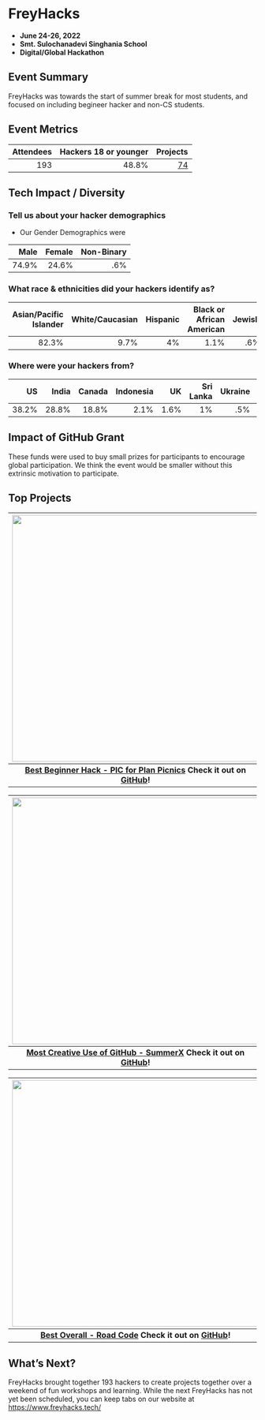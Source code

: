 # FreyHacks
 - **June 24-26, 2022** 
 - **Smt. Sulochanadevi Singhania School**
 - **Digital/Global Hackathon**  

## Event Summary
FreyHacks was towards the start of summer break for most students, and focused on including begineer hacker and non-CS students. 

## Event Metrics 

| Attendees |Hackers 18 or younger| Projects|
|---------------:|--------------:|------------:|
|193|48.8%|[74](https://freyhacks.devpost.com/project-gallery)| 

## Tech Impact / Diversity 

### Tell us about your hacker demographics
 - Our Gender Demographics were

| Male |Female| Non-Binary|
|---------------:|--------------:|------------:|
|74.9%|24.6%|.6%|


### What race & ethnicities did your hackers identify as?
|Asian/Pacific Islander | White/Caucasian | Hispanic | Black or African American | Jewish |Other|
|---------------:|--------------:|------------:|---------:|--------:|--------:|
|82.3%|9.7%|4%|1.1%|.6%|2.3%|


### Where were your hackers from?
|US|India|Canada|Indonesia|UK|Sri Lanka|Ukraine|Japan|
|---------------:|--------------:|------------:|------------:|------------:|------------:|------------:|------------:|
|38.2%|28.8%|18.8%|2.1%|1.6%|1%|.5%|.5%|

## Impact of GitHub Grant
These funds were used to buy small prizes for participants to encourage global participation. We think the event would be smaller without this extrinsic motivation to participate. 


## Top Projects

| <img src="https://d112y698adiu2z.cloudfront.net/photos/production/software_photos/002/017/830/datas/gallery.jpg" width="500" height="auto"> |
|:--:|
| <b> [Best Beginner Hack - PIC for Plan Picnics](https://devpost.com/software/pic) Check it out on [GitHub](https://github.com/ekmin/pic)!</b>|

| <img src="https://d112y698adiu2z.cloudfront.net/photos/production/software_photos/002/015/839/datas/gallery.jpg" width="500" height="auto"> |
|:--:|
| <b> [Most Creative Use of GitHub - SummerX](https://devpost.com/software/summerx) Check it out on [GitHub](https://github.com/VishwaGauravIn/summerx)!</b>|

| <img src="https://d112y698adiu2z.cloudfront.net/photos/production/software_photos/002/017/948/datas/gallery.jpg" width="500" height="auto"> |
|:--:|
| <b> [Best Overall - Road Code](https://devpost.com/software/road-code) Check it out on [GitHub](https://github.com/dsfhdshdjtsb/roadcode)!</b>|


## What’s Next?
FreyHacks brought together 193 hackers to create projects together over a weekend of fun workshops and learning. While the next FreyHacks has not yet been scheduled, you can keep tabs on our website at https://www.freyhacks.tech/ 
